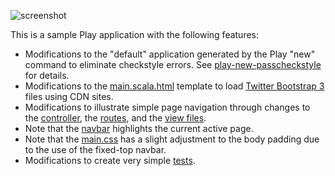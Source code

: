 ![screenshot](https://raw.github.com/ics-software-engineering/play-bootstrap-template/master/doc/play-bootstrap-template-home.png)

This is a sample Play application with the following features:

  * Modifications to the "default" application generated by the Play "new" command to eliminate
    checkstyle errors. See [play-new-passcheckstyle](http://ics-software-engineering.github.io/play-new-passcheckstyle/)
    for details.
  * Modifications to the [main.scala.html](https://github.com/ics-software-engineering/play-bootstrap-template/blob/master/app/views/main.scala.html) template to load [Twitter Bootstrap 3](http://getbootstrap.com/) files using CDN sites.
  * Modifications to illustrate simple page navigation through changes to the [controller](https://github.com/ics-software-engineering/play-bootstrap-template/blob/master/app/controllers/Application.java), 
    the [routes](https://github.com/ics-software-engineering/play-bootstrap-template/blob/master/conf/routes), and
    the [view files](https://github.com/ics-software-engineering/play-bootstrap-template/tree/master/app/views).
  * Note that the [navbar](https://github.com/ics-software-engineering/play-bootstrap-template/blob/master/app/views/main.scala.html) highlights the current active page.
  * Note that the [main.css](https://github.com/ics-software-engineering/play-bootstrap-template/blob/master/public/stylesheets/main.css) has a 
    slight adjustment to the body padding due to the use of the fixed-top navbar.  
  * Modifications to create very simple [tests](https://github.com/ics-software-engineering/play-bootstrap-template/tree/master/test/test).
  


